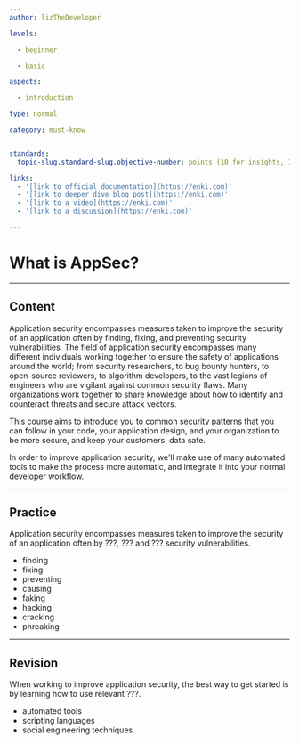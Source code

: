 ```yaml
---
author: lizTheDeveloper

levels:

  - beginner

  - basic

aspects:

  - introduction

type: normal

category: must-know


standards:
  topic-slug.standard-slug.objective-number: points (10 for insights, 1000 for exercises)

links:
  - '[link to official documentation](https://enki.com)'
  - '[link to deeper dive blog post](https://enki.com)'
  - '[link to a video](https://enki.com)'
  - '[link to a discussion](https://enki.com)'

---
```


# What is AppSec?

---
## Content

Application security encompasses measures taken to improve the security of an application often by finding, fixing, and preventing security vulnerabilities. The field of application security encompasses many different individuals working together to ensure the safety of applications around the world; from security researchers, to bug bounty hunters, to open-source reviewers, to algorithm developers, to the vast legions of engineers who are vigilant against common security flaws. Many organizations work together to share knowledge about how to identify and counteract threats and secure attack vectors.

This course aims to introduce you to common security patterns that you can follow in your code, your application design, and your organization to be more secure, and keep your customers' data safe.

In order to improve application security, we'll make use of many automated tools to make the process more automatic, and integrate it into your normal developer workflow.


---
## Practice

Application security encompasses measures taken to improve the security of an application often by ???, ??? and ??? security vulnerabilities.

* finding
* fixing
* preventing
* causing
* faking
* hacking
* cracking
* phreaking

---
## Revision

When working to improve application security, the best way to get started is by learning how to use relevant ???.


* automated tools
* scripting languages
* social engineering techniques
